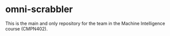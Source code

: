 # omni-scrabbler
This is the main and only repository for the team in the Machine Intelligence course (CMPN402).
